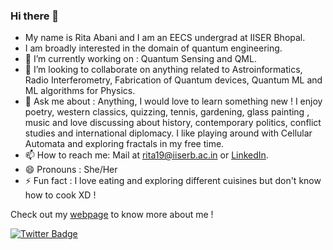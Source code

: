 ### Hi there 👋


* My name is Rita Abani and I am an EECS undergrad at IISER Bhopal.
* I am broadly interested in the domain of quantum engineering.
* 🔭 I’m currently working on : Quantum Sensing and QML.
* 👯 I’m looking to collaborate on anything related to Astroinformatics, Radio Interferometry, Fabrication of Quantum devices, Quantum ML and ML algorithms for Physics.
* 💬 Ask me about : Anything, I would love to learn something new ! I enjoy poetry, western classics, quizzing, tennis, gardening, glass painting , music and love discussing about history, contemporary politics, conflict studies and international diplomacy. I like playing around with Cellular Automata and exploring fractals in my free time.
* 📫 How to reach me: Mail at [rita19@iiserb.ac.in](rita19@iiserb.ac.in) or [LinkedIn](https://www.linkedin.com/in/rita-abani/). 
* 😄 Pronouns : She/Her
* ⚡ Fun fact : I love eating and exploring different cuisines but don't know how to cook XD !

Check out my [webpage](https://sites.google.com/view/ritaabani/home?authuser=2) to know more about me ! 

[![Twitter Badge](https://img.shields.io/badge/-@DRA_chaos-1ca0f1?style=flat-square&labelColor=1ca0f1&logo=twitter&logoColor=white&link=https://twitter.com/DRA_chaos)](https://twitter.com/DRA_chaos) 


<!--
## Github Stats
<div align="center">
  


<img src="https://github-readme-stats.vercel.app/api?username=DRA-chaos&count_private=true&show_icons=true&theme=dark" alt="Rita's statistics"/>/

<img align="center" src="https://github-readme-stats.vercel.app/api/top-langs/?username=DRA-chaos&layout=compact&theme=dark"/>/


</div>

### 📈 Github Stats:


<br>
<a href="https://github.com/DRA-chaos">
<img align="center" src="https://github-readme-stats.vercel.app/api?username=DRA-chaos&show_icons=true&include_all_commits=true&theme=midnight-purple&count_private=true">
</a>
<br><br>
<a href="https://github.com/remcohalman/github-readme-stats">
<img align="center" src="https://github-readme-stats.anuraghazra1.vercel.app/api/top-langs/?username=DRA-chaos&layout=compact&theme=blue-green" />
</a>
<br>
<br><br>






<!--
**DRA-chaos/DRA-chaos** is a ✨ _special_ ✨ repository because its `README.md` (this file) appears on your GitHub profile.
Here are some ideas to get you started:

- 🔭 I’m currently working on ...
- 🌱 I’m currently learning ...
- 👯 I’m looking to collaborate on ...
- 🤔 I’m looking for help with ...
- 💬 Ask me about ...
- 📫 How to reach me: ...
- 😄 Pronouns: ...
- ⚡ Fun fact: ...
-->
